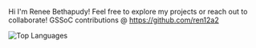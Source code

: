 Hi 
I'm Renee Bethapudy!
Feel free to explore my projects or reach out to collaborate!
GSSoC contributions @ https://github.com/ren12a2

![Top Languages](https://github-readme-stats.vercel.app/api/top-langs/?username=RMB1907&layout=compact&theme=light)


<!--
**RMB1907/RMB1907** is a ✨ _special_ ✨ repository because its `README.md` (this file) appears on your GitHub profile.

Here are some ideas to get you started:

- 🔭 I’m currently working on ...
- 🌱 I’m currently learning ...
- 👯 I’m looking to collaborate on ...
- 🤔 I’m looking for help with ...
- 💬 Ask me about ...
- 📫 How to reach me: ...
- 😄 Pronouns: ...
- ⚡ Fun fact: ...
-->
